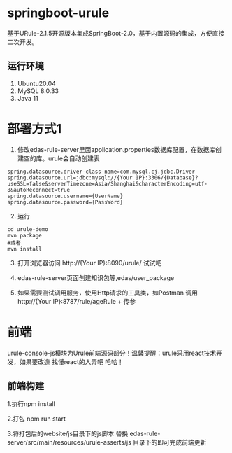 # springboot-urule
基于URule-2.1.5开源版本集成SpringBoot-2.0，基于内置源码的集成，方便直接二次开发。

## 运行环境
1. Ubuntu20.04
2. MySQL 8.0.33
3. Java 11

# 部署方式1 

1. 修改edas-rule-server里面application.properties数据库配置，在数据库创建空的库。urule会自动创建表
```
spring.datasource.driver-class-name=com.mysql.cj.jdbc.Driver
spring.datasource.url=jdbc:mysql://{Your IP}:3306/{Database}?useSSL=false&serverTimezone=Asia/Shanghai&characterEncoding=utf-8&autoReconnect=true
spring.datasource.username={UserName}
spring.datasource.password={PassWord}
```
2. 运行

```shell
cd urule-demo
mvn package
#或者
mvn install
```

3. 打开浏览器访问 http://{Your IP}:8090/urule/ 试试吧

4. edas-rule-server页面创建知识包等,edas/user_package

5. 如果需要测试调用服务，使用Http请求的工具类，如Postman 调用http://{Your IP}:8787/rule/ageRule + 传参

# 前端 
urule-console-js模块为Urule前端源码部分！温馨提醒：urule采用react技术开发，如果要改造 找懂react的人弄吧 哈哈！
## 前端构建
1.执行npm install

2.打包 npm run start 

3.将打包后的website/js目录下的js脚本 替换 edas-rule-server/src/main/resources/urule-asserts/js
目录下的即可完成前端更新


